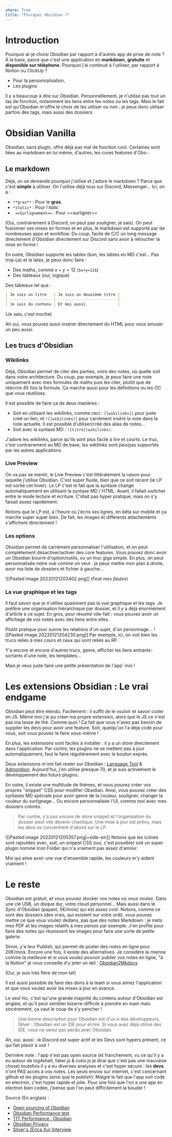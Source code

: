 ```yaml
---
share: True
title: "Pourquoi Obsidian ?"
---
```

# Introduction

Pourquoi ai-je choisi Obsidian par rapport à d'autres app de prise de note ? À la base, parce que c'est une application en **markdown**, **gratuite** et **disponible sur téléphone**. Pourquoi j'ai continué à l'utiliser, par rapport à Notion ou ClickUp ? 
- Pour la personnalisation,
- Les plugins

Il y a beaucoup à dire sur Obsidian. Personnellement, je n'utilise pas tout un tas de fonction, notamment les liens entre les notes ou les tags. Mais le fait est qu'Obsidian m'offre le choix de les utiliser ou non : je peux donc utiliser parfois des tags, mais aussi des dossiers.


# Obsidian Vanilla

Obsidian, sans plugin, offre déjà pas mal de fonction cool. Certaines sont liées au markdown en lui même, d'autres, les cores features d'Obs-.

## Le markdown

Déjà, on se demande pourquoi j'utilise et j'adore le markdown ? Parce que c'est **simple** à utiliser. On l'utilise déjà tous sur Discord, Messenger... Ici, on a :
- `**gras**` : Pour le **gras**.
- `*italic*` : Pour l'*italic*
- ` ==Surlignement==` : Pour ==surligner==

(Oui, contrairement à Discord, on peut pas souligner, je sais). On peut fusionner ses mises en formes et en plus, le markdown est supporté par de nombreuses apps et workflow. Du coup, facile de C/C un long message directement d'Obsidian directement sur Discord sans avoir à retoucher la mise en forme !

En outre, Obsidian supporte les tables (bon, les tables en MD c'est... Pas trop ça) et le latex, je peux donc faire :
- Des maths, comme $x+y=12$ (`$x+y=12$`) 
- Des tableaux (oui, logique)

Des tableaux tel que :
```md
| Je suis un titre   | Je suis un deuxième titre |
| ------------------ | ------------------------- |
| Je suis du contenu | Et moi aussi              |
```


(Je sais, c'est moche)

Ah oui, vous pouvez aussi insérer directement du HTML pour vous amuser un peu aussi. 

## Les trucs d'Obsidian
### Wikilinks
Déjà, Obsidian permet de citer des parties, voire des notes, où quelle soit dans votre architecture. Du coup, par exemple, je peux faire une note uniquement avec mes formules de maths puis les citer, plutôt que de réécrire 45 fois la formule. Ça marche aussi pour les définitions ou les OC que vous réutilisez.

Il est possible de faire ça de deux manières :
- Soit en utilisant les wikilinks, comme ceci : `[[wikilinks]]` pour juste créé un lien, et `![[wikilinks]]` pour carrément inséré la note dans la note actuelle. Il est possible d'utiliser/créé des alias de notes...
- Soit avec la syntaxe MD : `![titre](wikilinks)`.

J'adore les wikilinks, parce qu'ils sont plus facile à lire et courts. Le truc, c'est contrairement au MD de base, les wikilinks sont peu/pas supportés par les autres applications. 

### Live Preview
On va pas se mentir, le Live Preview c'est littéralement la raison pour laquelle j'utilise Obsidian. C'est super fluide, bien que ce soit récent (le LP est sortie cet hiver). Le LP c'est le fait que la syntaxe change automatiquement en utilisant la syntaxe MD / HTML. Avant, il fallait switcher entre le mode lecture et écriture. C'était pas hyper pratique, mais on s'y faisait assez rapidement.

Notons que le LP est, à l'heure où j'écris ses lignes, en bêta sur mobile et ça marche super super bien. De fait, les images et différents attachements s'affichent directement !

### Les options
Obsidian permet de carrément personnaliser l'utilisation, et on peut complètement désactiver/activer des core features. Vous pouvez donc avoir un Obsidian bourré d'option/outils, ou un truc giga simple. En plus, on peut personnalisée notre vue comme on veut : je peux mettre mon plan à droite, avoir ma liste de dossiers et fichier à gauche...

![[Pasted image 20220121203402.png]]
(*Feat mes fautes*)

### La vue graphique et les tags
Il faut savoir que je n'utilise quasiment pas la vue graphique et les tags. Je préfère une organisation hiérarchique par dossier, et il y a déjà énormément d'article à ce sujet. En gros, pour résumé vite-fait : vous pouvez avoir un affichage de vos notes avec des liens entre elles.

Plutôt pratique pour suivre les relations d'un sujet, d'un personnage... 
![[Pasted image 20220121204230.png]]
Par exemple, ici, on voit bien les trucs reliés à mes cours et ceux qui sont reliés au RP. 

Y'a encore et encore d'autres trucs, genre, afficher les liens entrants-sortants d'une note, les templates... 

Mais je veux juste faire une petite présentation de l'app' moi !

# Les extensions Obsidian : Le vrai endgame

Obsidian peut être étendu. Facilement : il suffit de le vouloir et savoir coder en JS. Même moi j'ai pu créer ma propre extension, alors que le JS ce n'est pas ma tasse de thé. Comme quoi !
Ca fait que vous n'avez pas besoin de supplier les devs pour avoir une feature. Soit, quelqu'un l'a déjà codé pour vous, soit vous pouvez le faire vous-même !

En plus, les extensions sont faciles à installer : il y a un store directement dans l'application. Par contre, les plugins ne se mettent pas à jour automatiquement, faut le faire régulièrement avec le bouton exprès. 

Deux extensions m'ont fait rester sur Obsidian : [Language Tool](https://github.com/Clemens-E/obsidian-languagetool-plugin) & [Admonition](https://github.com/valentine195/obsidian-admonition). Aujourd'hui, j'en utilise presque 70, et je suis activement le développement des futurs plugins. 

En outre, il existe une multitude de thèmes, et vous pouvez créer vos propres "snippet" CSS pour modifier Obsidian. Ainsi, vous pouvez créer des syntaxes MD spéciale pour avoir genre de la couleur, souligner, changer la couleur du surlignage… Ou encore personnalisée l'UI, comme moi avec mes dossiers colorés.
> Par contre, y'a pas *encore* de store snippet et l'organisation du dossier peut vite devenir chaotique. Une mise à jour est prévu, mais les devs se concentrent d'abord sur le LP. 

![[Pasted image 20220121205357.png|+side-sm]] 
Notons que les icônes sont rajoutées avec, soit, un snippet CSS (oui, c'est possible) soit un super plugin nommé Icon Folder qui n'a vraiment pas assez d'amour.

Moi qui aime avoir une vue d'ensemble rapide, les couleurs m'y aident vraiment !

# Le reste
Obsidian est gratuit, et vous pouvez stocker vos notes où vous voulez. Dans une clé USB, un disque dur, votre cloud personnel… Mais aussi dans le *Sync* d'Obsidian (payant, 5€/mois) qui est assez cool. 
Notons, comme ce sont des dossiers (des vrais, qui existent sur votre ordi), vous pouvez mettre ce que vous voulez dedans, pas que des notes Markdown : je mets mes PDF et les images relatifs à mes persos par exemple. J'en profite pour faire des notes qui réunissent les images pour faire une sorte de petite galerie. 

Sinon, y'a leur Publish, qui permet de poster des notes en ligne pour 20€/mois. Encore une fois, il existe des alternatives. Je considère la mienne comme la meilleure et si vous voulez pouvoir publier vos notes en ligne, "à la Notion" je vous conseille d'y jeter un œil : [Obsidian2Mkdocs](https://github.com/Mara-Li/mkdocs_obsidian_publish)

(Oui, je suis très fière de mon taf)

Il est aussi possible de faire des dons à la team si vous aimez l'application et que vous voulez avoir les mises à jour en avance.

Le seul hic, c'est qu'une grande majorité du contenu autour d'Obsidian est anglais, et qu'il peut sembler bizarre-difficile à prendre en main mais sincèrement, ça vaut le coup de s'y pencher !
> Une bonne description pour Obsidian est d'un.e des développeurs, Silver : Obsidian est un IDE pour écrire. Si vous avez déjà utilisé des IDE, vous ne serez pas perdu avec Obsidian.

Ah, oui, aussi : le Discord est super actif et les Devs sont hypers présent, ce qui fait plaisir à voir !

Dernière note : l'app n'est pas open source (et franchement, vu ce qu'il y a eu autour de log4shell, faker.js & color.js je dirai que c'est pas une mauvaise chose) toutefois il y a eu diverses analyses et c'est hyper sécure : les **devs** n'ont PAS accès à vos notes. Les seuls envois sur internet, c'est concernant github et les plugins (ainsi que le publish). Malgré le fait que l'app soit codé en electron, c'est hyper rapide et jolie. Pour une fois que l'on a une app en electron bien codée, j'pense que l'on peut difficilement la bouder ! 

Source (En anglais) :
- [Open sourcing of Obsidian](https://forum.obsidian.md/t/open-sourcing-of-obsidian/1515/44)
- [Obsidian Performance test](https://www.zsolt.blog/2021/05/obsidian-performance-test-take-1.html)
- [TfT Performance : Obsidian](https://www.goedel.io/p/tft-performance-obsidian)
- [Obsidian Privacy](https://cdn.discordapp.com/attachments/908731169305153606/908774932077498408/unknown.png)
- [Silver's (Erica Xu) Interview ](https://nesslabs.com/obsidian-featured-tool)